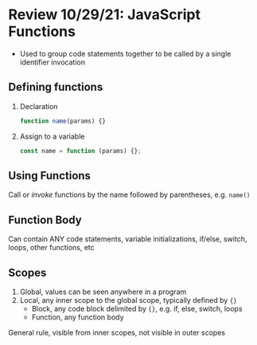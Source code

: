 # Review 10/29/21: JavaScript Functions

- Used to group code statements together to be called by a single identifier invocation

## Defining functions

1. Declaration

   ```js
   function name(params) {}
   ```

2. Assign to a variable

   ```js
   const name = function (params) {};
   ```

## Using Functions

Call or _invoke_ functions by the name followed by parentheses, e.g. `name()`

## Function Body

Can contain ANY code statements, variable initializations, if/else, switch, loops, other functions, etc

## Scopes

1. Global, values can be seen anywhere in a program
2. Local, any inner scope to the global scope, typically defined by `{}`
   - Block, any code block delimited by `{}`, e.g. if, else, switch, loops
   - Function, any function body

General rule, visible from inner scopes, not visible in outer scopes
